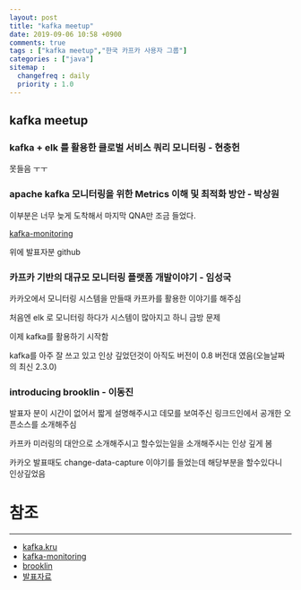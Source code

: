 ```yaml
---
layout: post
title: "kafka meetup"
date: 2019-09-06 10:58 +0900
comments: true
tags : ["kafka meetup","한국 카프카 사용자 그룹"]
categories : ["java"]
sitemap :
  changefreq : daily
  priority : 1.0
---
```

 
## kafka meetup

### kafka + elk 를 활용한 클로벌 서비스 쿼리 모니터링 - 현충헌
못들음 ㅜㅜ
### apache kafka 모니터링을 위한 Metrics 이해 및 최적화 방안 - 박상원

이부분은 너무 늦게 도착해서 마지막 QNA만 조금 들었다.

[kafka-monitoring](https://github.com/freepsw/kafka-monitoring)

위에 발표자분 github

### 카프카 기반의 대규모 모니터링 플랫폼 개발이야기 - 임성국

카카오에서 모니터링 시스템을 만들때 카프카를 활용한 이야기를 해주심

처음엔 elk 로 모니터링 하다가 시스템이 많아지고 하니 금방 문제 

이제 kafka를 활용하기 시작함

kafka를 아주 잘 쓰고 있고 인상 깊었던것이 아직도 버전이 0.8 버전대 였음(오늘날짜의 최신 2.3.0)

### introducing brooklin - 이동진

발표자 분이 시간이 없어서 짧게 설명해주시고 데모를 보여주신 링크드인에서 공개한 오픈소스를 소개해주심

카프카 미러링의 대안으로 소개해주시고 할수있는일을 소개해주시는 인상 깊게 봄

카카오 발표때도 change-data-capture 이야기를 들었는데 해당부분을 할수있다니 인상깊었음


# 참조
----- 
* [kafka.kru](https://www.facebook.com/groups/kafka.kru/)
* [kafka-monitoring](https://github.com/freepsw/kafka-monitoring)
* [brooklin](https://github.com/linkedin/brooklin)
* [발표자료](https://github.com/kafkakru/meetup/tree/master/mini-meetup3)